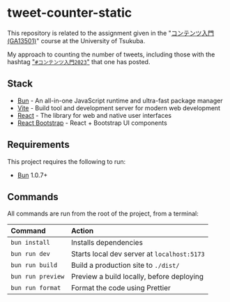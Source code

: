 # tweet-counter-static

This repository is related to the assignment given in the "[コンテンツ入門 (GA13501)](https://kdb.tsukuba.ac.jp/syllabi/2023/GA13501/jpn/)" course at the University of Tsukuba.

My approach to counting the number of tweets, including those with the hashtag ["`#コンテンツ入門2023`"](https://twitter.com/hashtag/%E3%82%B3%E3%83%B3%E3%83%86%E3%83%B3%E3%83%84%E5%85%A5%E9%96%802023) that one has posted.

## Stack

- [Bun](https://bun.sh/) - An all-in-one JavaScript runtime and ultra-fast package manager
- [Vite](https://vitejs.dev/) - Build tool and development server for modern web development
- [React](https://react.dev/) - The library for web and native user interfaces
- [React Bootstrap](https://react-bootstrap.netlify.app/) - React + Bootstrap UI components

## Requirements

This project requires the following to run:

- [Bun](https://bun.sh/) 1.0.7+

## Commands

All commands are run from the root of the project, from a terminal:

| Command           | Action                                      |
| :---------------- | :------------------------------------------ |
| `bun install`     | Installs dependencies                       |
| `bun run dev`     | Starts local dev server at `localhost:5173` |
| `bun run build`   | Build a production site to `./dist/`        |
| `bun run preview` | Preview a build locally, before deploying   |
| `bun run format`  | Format the code using Prettier              |
